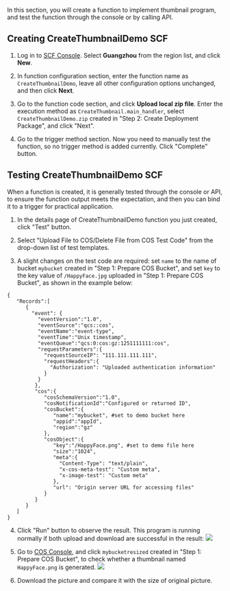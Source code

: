 In this section, you will create a function to implement thumbnail program, and test the function through the console or by calling API.

## Creating CreateThumbnailDemo SCF
1) Log in to [SCF Console](https://console.cloud.tencent.com/scf). Select **Guangzhou** from the region list, and click **New**.

2) In function configuration section, enter the function name as `CreateThumbnailDemo`, leave all other configuration options unchanged, and then click **Next**.

3) Go to the function code section, and click **Upload local zip file**. Enter the execution method as `CreateThumbnail.main_handler`, select `CreateThumbnailDemo.zip` created in "Step 2: Create Deployment Package", and click "Next".

4) Go to the trigger method section. Now you need to manually test the function, so no trigger method is added currently. Click "Complete" button.

## Testing CreateThumbnailDemo SCF
When a function is created, it is generally tested through the console or API, to ensure the function output meets the expectation, and then you can bind it to a trigger for practical application.

1) In the details page of CreateThumbnailDemo function you just created, click "Test" button.

2) Select "Upload File to COS/Delete File from COS Test Code" from the drop-down list of test templates.

3) A slight changes on the test code are required: set `name` to the name of bucket `mybucket` created in "Step 1: Prepare COS Bucket", and set `key` to the key value of `/HappyFace.jpg` uploaded in "Step 1: Prepare COS Bucket", as shown in the example below:
```
{  
   "Records":[  
      {
        "event": {
          "eventVersion":"1.0",
          "eventSource":"qcs::cos",
          "eventName":"event-type",
          "eventTime":"Unix timestamp",
          "eventQueue":"qcs:0:cos:gz:1251111111:cos",
          "requestParameters":{
            "requestSourceIP": "111.111.111.111",
            "requestHeaders":{
              "Authorization": "Uploaded authentication information"
            }
          }
         },
         "cos":{  
            "cosSchemaVersion":"1.0",
            "cosNotificationId":"Configured or returned ID",
            "cosBucket":{  
               "name":"mybucket", #set to demo bucket here
               "appid":"appId",
               "region":"gz"
            },
            "cosObject":{  
               "key":"/HappyFace.png", #set to demo file here
               "size":"1024",
               "meta":{
                 "Content-Type": "text/plain",
                 "x-cos-meta-test": "Custom meta",
                 "x-image-test": "Custom meta"
               },
               "url": "Origin server URL for accessing files"
            }
         }
      }
   ]
}
```

4) Click "Run" button to observe the result. This program is running normally if both upload and download are successful in the result:
![](//mc.qcloudimg.com/static/img/aec9243fd45a41e562b9c17d530740a0/image.png)

5) Go to [COS Console](https://console.cloud.tencent.com/cos5/index), and click `mybucketresized` created in "Step 1: Prepare COS Bucket", to check whether a thumbnail named `HappyFace.png` is generated.
![](//mc.qcloudimg.com/static/img/5c4224adcef4231f1469956107f000aa/image.png)

6) Download the picture and compare it with the size of original picture.
